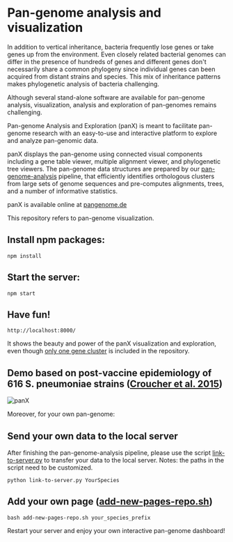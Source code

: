 # Pan-genome analysis and visualization

In addition to vertical inheritance, bacteria frequently lose genes or take genes up from the environment. Even closely related bacterial genomes can differ in the presence of hundreds of genes and different genes don't necessarily share a common phylogeny since individual genes can been acquired from distant strains and species.
This mix of inheritance patterns makes phylogenetic analysis of bacteria challenging.

Although several stand-alone software are available for pan-genome analysis, visualization, analysis and exploration of pan-genomes remains challenging.

Pan-genome Analysis and Exploration (panX) is meant to facilitate pan-genome research with an easy-to-use and interactive platform to explore and analyze pan-genomic data.

panX displays the pan-genome using connected visual components including a gene table viewer, multiple alignment viewer, and phylogenetic tree viewers. The pan-genome data structures are prepared by our [pan-genome-analysis](https://github.com/neherlab/pan-genome-analysis) pipeline, that efficiently identifies orthologous clusters from large sets of genome sequences and pre-computes alignments, trees, and a number of informative statistics.

panX is available online at [pangenome.de](http://pangenome.de)

This repository refers to pan-genome visualization.

## Install npm packages:
```
npm install
```
## Start the server:
```
npm start
```
## Have fun!
```
http://localhost:8000/
```
It shows the beauty and power of the panX visualization and exploration, even though  [only one gene cluster](https://github.com/neherlab/pan-genome-visualization/tree/master/public/dataset/Sa/geneCluster) is included in the repository.

## Demo based on post-vaccine epidemiology of 616 S. pneumoniae strains ([Croucher et al. 2015](https://www.nature.com/articles/sdata201558))
![panX](/public/images/Demo-Sp616.gif)

Moreover, for your own pan-genome:
## Send your own data to the local server
After finishing the pan-genome-analysis pipeline, please use the script [link-to-server.py](https://github.com/neherlab/pan-genome-analysis/blob/master/link-to-server.py)  to transfer your data to the local server.
Notes: the paths in the script need to be customized.
```
python link-to-server.py YourSpecies
```
## Add your own page ([add-new-pages-repo.sh](https://github.com/neherlab/pan-genome-visualization/blob/master/add-new-pages-repo.sh))
```
bash add-new-pages-repo.sh your_species_prefix
```
Restart your server and enjoy your own interactive pan-genome dashboard!

